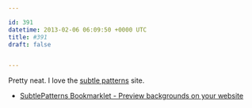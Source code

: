 ```yaml
---

id: 391
datetime: 2013-02-06 06:09:50 +0000 UTC
title: #391
draft: false


---
```


Pretty neat. I love the [subtle patterns](http://subtlepatterns.com/) site. 

 
 * [SubtlePatterns Bookmarklet - Preview backgrounds on your website](http://bradjasper.com/subtle-patterns-bookmarklet/#)


